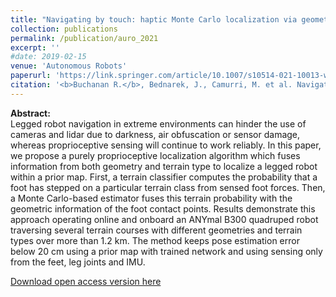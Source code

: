 ```yaml
---
title: "Navigating by touch: haptic Monte Carlo localization via geometric sensing and terrain classification"
collection: publications
permalink: /publication/auro_2021
excerpt: ''
#date: 2019-02-15
venue: 'Autonomous Robots'
paperurl: 'https://link.springer.com/article/10.1007/s10514-021-10013-w'
citation: '<b>Buchanan R.</b>, Bednarek, J., Camurri, M. et al. Navigating by touch: haptic Monte Carlo localization via geometric sensing and terrain classification. <i>Autonomous Robot</i> 45, 843–857 (2021).'
---
```


**Abstract:**<br>
Legged robot navigation in extreme environments can hinder the use of cameras and lidar due to darkness, air obfuscation or sensor damage, whereas proprioceptive sensing will continue to work reliably. In this paper, we propose a purely proprioceptive localization algorithm which fuses information from both geometry and terrain type to localize a legged robot within a prior map. First, a terrain classifier computes the probability that a foot has stepped on a particular terrain class from sensed foot forces. Then, a Monte Carlo-based estimator fuses this terrain probability with the geometric information of the foot contact points. Results demonstrate this approach operating online and onboard an ANYmal B300 quadruped robot traversing several terrain courses with different geometries and terrain types over more than 1.2 km. The method keeps pose estimation error below 20 cm using a prior map with trained network and using sensing only from the feet, leg joints and IMU.

[Download open access version here](https://link.springer.com/article/10.1007/s10514-021-10013-w)